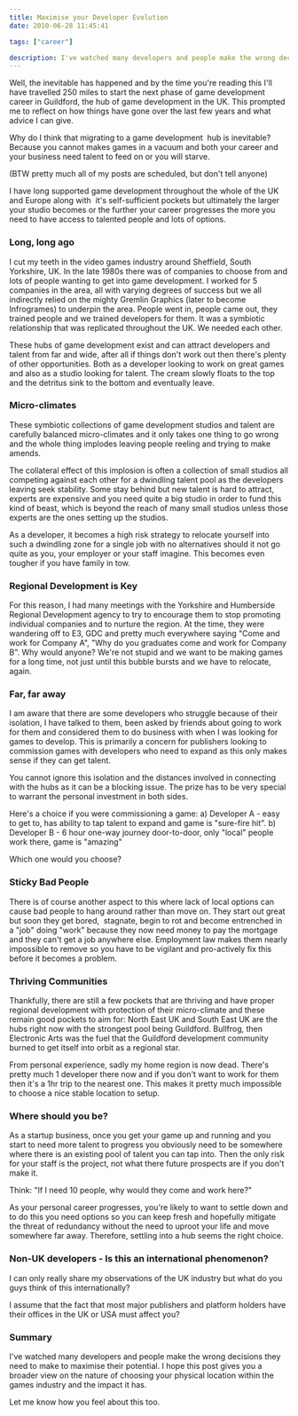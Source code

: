 ```yaml
---
title: Maximise your Developer Evolution
date: 2010-06-28 11:45:41

tags: ["career"]

description: I've watched many developers and people make the wrong decisions they need to make to maximise their potential. I hope this post gives you a broader view on the nature of choosing your physical location within the games industry and the impact it has.
---
```


Well, the inevitable has happened and by the time you're reading this
I'll have travelled 250 miles to start the next phase of game
development career in Guildford, the hub of game development in the UK.
This prompted me to reflect on how things have gone over the last few
years and what advice I can give.

Why do I think that migrating to a game development  hub is inevitable?
Because you cannot makes games in a vacuum and both your career and your
business need talent to feed on or you will starve.

(BTW pretty much all of my posts are scheduled, but don't tell anyone)

I have long supported game development throughout the whole of the UK
and Europe along with  it's self-sufficient pockets but ultimately the
larger your studio becomes or the further your career progresses the
more you need to have access to talented people and lots of options.

### Long, long ago

I cut my teeth in the video games industry around Sheffield, South
Yorkshire, UK. In the late 1980s there was of companies to choose from
and lots of people wanting to get into game development. I worked for 5
companies in the area, all with varying degrees of success but we all
indirectly relied on the mighty Gremlin Graphics (later to become
Infrogrames) to underpin the area. People went in, people came out, they
trained people and we trained developers for them. It was a symbiotic
relationship that was replicated throughout the UK. We needed each
other.

These hubs of game development exist and can attract developers and
talent from far and wide, after all if things don't work out then
there's plenty of other opportunities. Both as a developer looking to
work on great games and also as a studio looking for talent. The cream
slowly floats to the top and the detritus sink to the bottom and
eventually leave.

### Micro-climates

These symbiotic collections of game development studios and talent are
carefully balanced micro-climates and it only takes one thing to go
wrong and the whole thing implodes leaving people reeling and trying to
make amends.

The collateral effect of this implosion is often a collection of small
studios all competing against each other for a dwindling talent pool as
the developers leaving seek stability. Some stay behind but new talent
is hard to attract, experts are expensive and you need quite a big
studio in order to fund this kind of beast, which is beyond the reach of
many small studios unless those experts are the ones setting up the
studios.

As a developer, it becomes a high risk strategy to relocate yourself
into such a dwindling zone for a single job with no alternatives should
it not go quite as you, your employer or your staff imagine. This
becomes even tougher if you have family in tow.

### Regional Development is Key

For this reason, I had many meetings with the Yorkshire and Humberside
Regional Development agency to try to encourage them to stop promoting
individual companies and to nurture the region. At the time, they were
wandering off to E3, GDC and pretty much everywhere saying "Come and
work for Company A", "Why do you graduates come and work for Company B".
Why would anyone? We're not stupid and we want to be making games for a
long time, not just until this bubble bursts and we have to relocate,
again.

### Far, far away

I am aware that there are some developers who struggle because of their
isolation, I have talked to them, been asked by friends about going to
work for them and considered them to do business with when I was looking
for games to develop. This is primarily a concern for publishers looking
to commission games with developers who need to expand as this only
makes sense if they can get talent.

You cannot ignore this isolation and the distances involved in
connecting with the hubs as it can be a blocking issue. The prize has to
be very special to warrant the personal investment in both sides.

Here's a choice if you were commissioning a game:
a) Developer A - easy to get to, has ability to tap talent to expand
and game is "sure-fire hit".
b) Developer B - 6 hour one-way journey door-to-door, only "local"
people work there, game is "amazing"

Which one would you choose?

### Sticky Bad People

There is of course another aspect to this where lack of local options
can cause bad people to hang around rather than move on. They start out
great but soon they get bored,  stagnate, begin to rot and become
entrenched in a "job" doing "work" because they now need money to pay
the mortgage and they can't get a job anywhere else. Employment law
makes them nearly impossible to remove so you have to be vigilant and
pro-actively fix this before it becomes a problem.

### Thriving Communities

Thankfully, there are still a few pockets that are thriving and have
proper regional development with protection of their micro-climate and
these remain good pockets to aim
for: North East UK and South East UK are the hubs right now with the strongest pool being Guildford.
Bullfrog, then Electronic Arts was the fuel that the Guildford
development community burned to get itself into orbit as a regional
star.

From personal experience, sadly my home region is now dead. There's
pretty much 1 developer there now and if you don't want to work for them
then it's a 1hr trip to the nearest one. This makes it pretty much
impossible to choose a nice stable location to setup.

### Where should you be?

As a startup business, once you get your game up and running and you
start to need more talent to progress you obviously need to be somewhere
where there is an existing pool of talent you can tap into. Then the
only risk for your staff is the project, not what there future prospects
are if you don't make it.

Think: "If I need 10 people, why would they come and work here?"

As your personal career progresses, you're likely to want to settle down
and to do this you need options so you can keep fresh and hopefully
mitigate the threat of redundancy without the need to uproot your life
and move somewhere far away. Therefore, settling into a hub seems the
right choice.

### Non-UK developers - Is this an international phenomenon?

I can only really share my observations of the UK industry but what do
you guys think of this internationally?

I assume that the fact that most major publishers and platform holders
have their offices in the UK or USA must affect you?

### Summary

I've watched many developers and people make the wrong decisions they
need to make to maximise their potential. I hope this post gives you a
broader view on the nature of choosing your physical location within the
games industry and the impact it has.

Let me know how you feel about this too.
